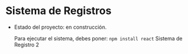 <h1>Sistema de Registros</h1>

- Estado del proyecto: en construcción.

  Para ejecutar el sistema, debes poner:
  ```npm install react```
Sistema de Registro 2
